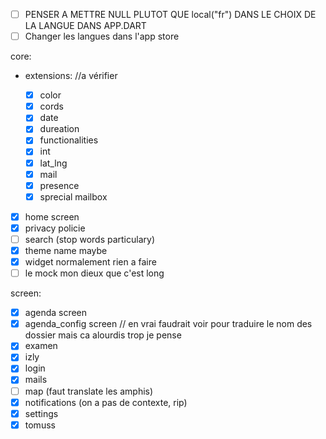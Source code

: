- [ ] PENSER A METTRE NULL PLUTOT QUE local("fr") DANS LE CHOIX DE LA LANGUE DANS APP.DART
- [ ] Changer les langues dans l'app store

core:

- extensions: //a vérifier

  - [x] color
  - [x] cords
  - [x] date
  - [x] dureation
  - [x] functionalities
  - [x] int
  - [x] lat_lng
  - [x] mail
  - [x] presence
  - [x] sprecial mailbox

- [x] home screen
- [x] privacy policie
- [ ] search (stop words particulary)
- [x] theme name maybe
- [x] widget normalement rien a faire
- [ ] le mock mon dieux que c'est long

screen:

- [x] agenda screen
- [x] agenda_config screen // en vrai faudrait voir pour traduire le nom des dossier mais ca alourdis trop je pense
- [x] examen
- [x] izly
- [x] login
- [x] mails
- [ ] map (faut translate les amphis)
- [x] notifications (on a pas de contexte, rip)
- [x] settings
- [x] tomuss
